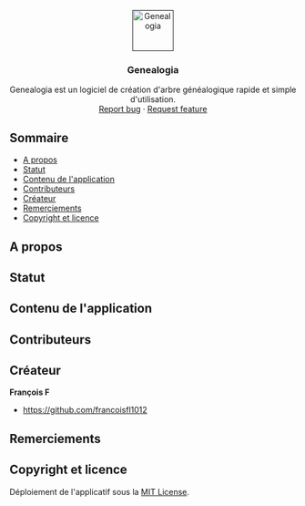 <p align="center">
  <a href="">
    <img src="https://via.placeholder.com/72" alt="Genealogia" width=72 height=72>
  </a>

  <h3 align="center">Genealogia</h3>

  <p align="center">
    Genealogia est un logiciel de création d'arbre généalogique rapide et simple d'utilisation.
    <br>
    <a href="https://github.com/francoisfl1012/Genealogia/issues/new?template=bug.md">Report bug</a>
    ·
    <a href="https://github.com/francoisfl1012/Genealogia/issues/new?template=feature.md&labels=feature">Request feature</a>
  </p>
</p>


## Sommaire

- [A propos](#a-propos)
- [Statut](#statut)
- [Contenu de l'application](#contenu-de-lapplication)
- [Contributeurs](#contributeurs)
- [Créateur](#créateur)
- [Remerciements](#remerciements)
- [Copyright et licence](#copyright-et-licence)


## A propos


## Statut


## Contenu de l'application


## Contributeurs


## Créateur

**François F**

- <https://github.com/francoisfl1012>

## Remerciements


## Copyright et licence

Déploiement de l'applicatif sous la [MIT License](https://Genealogia/blob/main/LICENSE).

